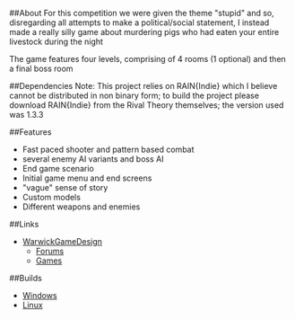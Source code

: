 ##About
For this competition we were given the theme "stupid" and so, disregarding all attempts to make a political/social statement, I instead made a really silly game about murdering pigs who had eaten your entire livestock during the night

The game features four levels, comprising of 4 rooms (1 optional) and then a final boss room

##Dependencies
Note: This project relies on RAIN{Indie} which I believe cannot be distributed in non binary form; to build the project please download RAIN{Indie} from the Rival Theory themselves; the version used was 1.3.3

##Features

- Fast paced shooter and pattern based combat
- several enemy AI variants and boss AI
- End game scenario
- Initial game menu and end screens
- "vague" sense of story
- Custom models
- Different weapons and enemies

##Links

- [WarwickGameDesign](https://www.warwickgamedesign.co.uk)
  - [Forums](https://www.warwickgamedesign.co.uk/forum)
  - [Games](https://www.warwickgamedesign.co.uk/games)

##Builds
- [Windows](https://dl.dropboxusercontent.com/u/52640380/Released_Builds/pigs-must-die/PigsMustDie_win32_10-11-2014.zip)
- [Linux](https://dl.dropboxusercontent.com/u/52640380/Released_Builds/pigs-must-die/PigsMustDie_linux_10-11-2014.zip)
